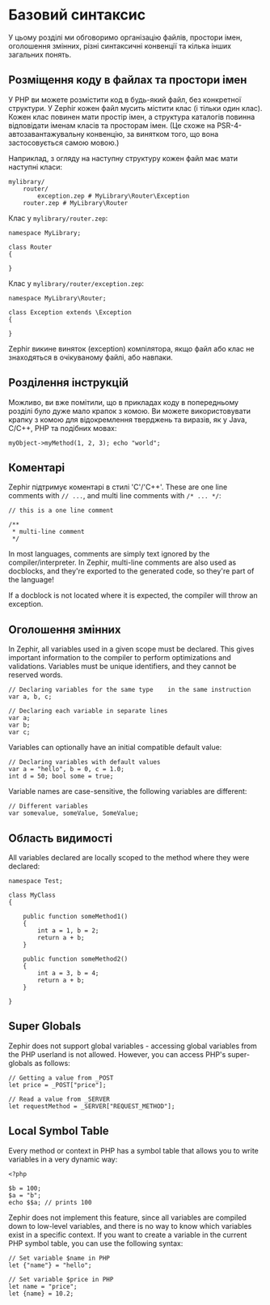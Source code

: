 # Базовий синтаксис

У цьому розділі ми обговоримо організацію файлів, простори імен, оголошення змінних, різні синтаксичні конвенції та кілька інших загальних понять.

<a name='organizing-code-in-files-and-namespaces'></a>

## Розміщення коду в файлах та простори імен

У PHP ви можете розмістити код в будь-який файл, без конкретної структури. У Zephir кожен файл мусить містити клас (і тільки один клас). Кожен клас повинен мати простір імен, а структура каталогів повинна відповідати іменам класів та просторам імен. (Це схоже на PSR-4-автозавантажувальну конвенцію, за винятком того, що вона застосовується самою мовою.)

Наприклад, з огляду на наступну структуру кожен файл має мати наступні класи:

    mylibrary/
        router/
            exception.zep # MyLibrary\Router\Exception
        router.zep # MyLibrary\Router
    

Клас у `mylibrary/router.zep`:

    namespace MyLibrary;
    
    class Router
    {
    
    }
    

Клас у `mylibrary/router/exception.zep`:

    namespace MyLibrary\Router;
    
    class Exception extends \Exception
    {
    
    }
    

Zephir викине виняток (exception) компілятора, якщо файл або клас не знаходяться в очікуваному файлі, або навпаки.

<a name='instruction-separation'></a>

## Розділення інструкцій

Можливо, ви вже помітили, що в прикладах коду в попередньому розділі було дуже мало крапок з комою. Ви можете використовувати крапку з комою для відокремлення тверджень та виразів, як у Java, C/C++, PHP та подібних мовах:

    myObject->myMethod(1, 2, 3); echo "world";
    

<a name='comments'></a>

## Коментарі

Zephir підтримує коментарі в стилі 'C'/'C++'. These are one line comments with `// ...`, and multi line comments with `/* ... */`:

    // this is a one line comment
    
    /**
     * multi-line comment
     */
    

In most languages, comments are simply text ignored by the compiler/interpreter. In Zephir, multi-line comments are also used as docblocks, and they're exported to the generated code, so they're part of the language!

If a docblock is not located where it is expected, the compiler will throw an exception.

<a name='variable-declarations'></a>

## Оголошення змінних

In Zephir, all variables used in a given scope must be declared. This gives important information to the compiler to perform optimizations and validations. Variables must be unique identifiers, and they cannot be reserved words.

    // Declaring variables for the same type    in the same instruction
    var a, b, c;
    
    // Declaring each variable in separate lines
    var a;
    var b;
    var c;
    

Variables can optionally have an initial compatible default value:

    // Declaring variables with default values
    var a = "hello", b = 0, c = 1.0;
    int d = 50; bool some = true;
    

Variable names are case-sensitive, the following variables are different:

    // Different variables
    var somevalue, someValue, SomeValue;
    

<a name='variable-scope'></a>

## Область видимості

All variables declared are locally scoped to the method where they were declared:

    namespace Test;
    
    class MyClass
    {
    
        public function someMethod1()
        {
            int a = 1, b = 2;
            return a + b;
        }
    
        public function someMethod2()
        {
            int a = 3, b = 4;
            return a + b;
        }
    
    }
    

<a name='super-global'></a>

## Super Globals

Zephir does not support global variables - accessing global variables from the PHP userland is not allowed. However, you can access PHP's super-globals as follows:

    // Getting a value from _POST
    let price = _POST["price"];
    
    // Read a value from _SERVER
    let requestMethod = _SERVER["REQUEST_METHOD"];
    

<a name='local-symbol-table'></a>

## Local Symbol Table

Every method or context in PHP has a symbol table that allows you to write variables in a very dynamic way:

    <?php
    
    $b = 100;
    $a = "b";
    echo $$a; // prints 100
    

Zephir does not implement this feature, since all variables are compiled down to low-level variables, and there is no way to know which variables exist in a specific context. If you want to create a variable in the current PHP symbol table, you can use the following syntax:

    // Set variable $name in PHP
    let {"name"} = "hello";
    
    // Set variable $price in PHP
    let name = "price";
    let {name} = 10.2;